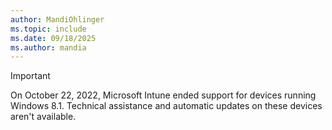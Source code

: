 ```yaml
---
author: MandiOhlinger
ms.topic: include
ms.date: 09/18/2025
ms.author: mandia
---
```


<!-- 9.18.2025 (mandia): Updated for clarity; 2.28.2023 (mandia): Modified existing text so it states support is ended; 7.22.2024 (mandia): Freshness -->

> [!IMPORTANT]
> On October 22, 2022, Microsoft Intune ended support for devices running Windows 8.1. Technical assistance and automatic updates on these devices aren't available.

<!-- 9.8.2022 - mandia: The following was the original text of this include file. Replaced this text since Win10 Mobile and Windows Phone support ended in 2019.

> [!IMPORTANT]
> [Windows 10 Mobile](https://support.microsoft.com/help/4485197/windows-10-mobile-end-of-support-faq) and [Windows Phone 8.1](https://support.microsoft.com/help/4036480/windows-phone-8-1-end-of-support-faq) support has ended. Windows 10 Mobile and Windows Phone 8.1 enrollments will fail and related apps can no longer be added to Intune. These profile types are being removed from the Intune UI. Devices currently enrolled will stop syncing with the Intune service.
>
> Existing policies and profiles on these platforms are becoming read-only, and can't be changed. You can remove assignments, and then delete the policies and profiles.
>
> If Windows Phone 8.1 or Windows 10 Mobile are being used, we recommend moving to Windows 10 devices. Windows 10 has built-in security and device features that have a first class integration with Microsoft Intune.

-->
